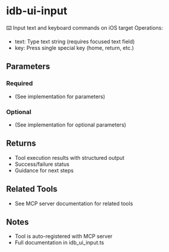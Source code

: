 # idb-ui-input

⌨️ Input text and keyboard commands on iOS target
Operations:
- text: Type text string (requires focused text field)
- key: Press single special key (home, return, etc.)

## Parameters

### Required
- (See implementation for parameters)

### Optional
- (See implementation for optional parameters)

## Returns

- Tool execution results with structured output
- Success/failure status
- Guidance for next steps

## Related Tools

- See MCP server documentation for related tools

## Notes

- Tool is auto-registered with MCP server
- Full documentation in idb_ui_input.ts
